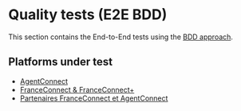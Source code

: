 # Quality tests (E2E BDD)

This section contains the End-to-End tests using the [BDD approach](https://en.wikipedia.org/wiki/Behavior-driven_development).

## Platforms under test

- [AgentConnect](../fca/README.md)
- [FranceConnect & FranceConnect+](../fcp/README.md)
- [Partenaires FranceConnect et AgentConnect](../partners/README.md)
